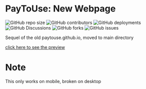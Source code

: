# PayToUse: New Webpage
![GitHub repo size](https://img.shields.io/github/repo-size/PayToUse/paytouse.github.io?style=flat-square&label=Repository%20size)
![GitHub contributors](https://img.shields.io/github/contributors/PayToUse/paytouse.github.io?style=flat-square&label=Project%20contributors)
![GitHub deployments](https://img.shields.io/github/deployments/PayToUse/paytouse.github.io/github-pages?style=flat-square&label=Deployment%20state)
![GitHub Discussions](https://img.shields.io/github/discussions/PayToUse/paytouse.github.io?style=flat-square&label=Discussions)
![GitHub forks](https://img.shields.io/github/forks/PayToUse/paytouse.github.io?style=flat-square&label=Project%20forks)
![GitHub issues](https://img.shields.io/github/issues/PayToUse/paytouse.github.io?style=flat-square&label=Project%20issues)

Sequel of the old paytouse.github.io, moved to main directory

[click here to see the preview](https://paytouse.github.io/)

# Note
This only works on mobile, broken on desktop
